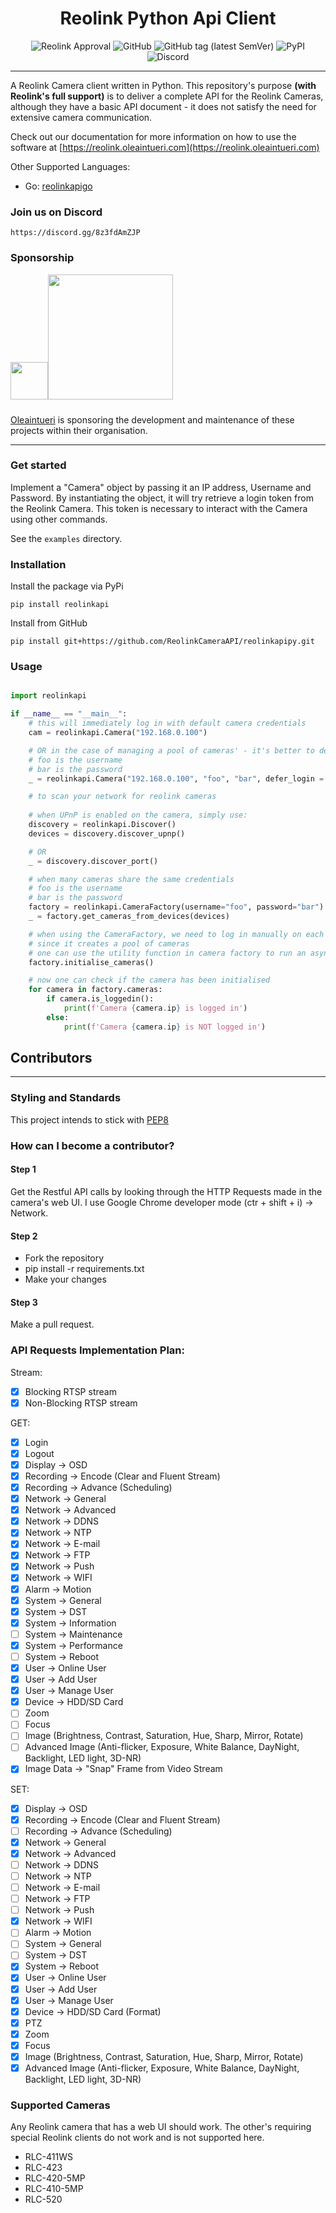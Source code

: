 <h1 align="center"> Reolink Python Api Client </h1>

<p align="center">
 <img alt="Reolink Approval" src="https://img.shields.io/badge/reolink-approved-blue?style=flat-square">
 <img alt="GitHub" src="https://img.shields.io/github/license/ReolinkCameraAPI/reolinkapipy?style=flat-square">
 <img alt="GitHub tag (latest SemVer)" src="https://img.shields.io/github/v/tag/ReolinkCameraAPI/reolinkapipy?style=flat-square">
 <img alt="PyPI" src="https://img.shields.io/pypi/v/reolinkapi?style=flat-square">
 <img alt="Discord" src="https://img.shields.io/discord/773257004911034389?style=flat-square">
</p>

---

A Reolink Camera client written in Python. This repository's purpose **(with Reolink's full support)** is to deliver a complete API for the Reolink Cameras,
although they have a basic API document - it does not satisfy the need for extensive camera communication.

Check out our documentation for more information on how to use the software at [https://reolink.oleaintueri.com](https://reolink.oleaintueri.com)


Other Supported Languages:
 - Go: [reolinkapigo](https://github.com/ReolinkCameraAPI/reolinkapigo)

### Join us on Discord

    https://discord.gg/8z3fdAmZJP
    

### Sponsorship

<a href="https://oleaintueri.com"><img src="https://oleaintueri.com/images/oliv.svg" width="60px"/><img width="200px" style="padding-bottom: 10px" src="https://oleaintueri.com/images/oleaintueri.svg"/></a>

[Oleaintueri](https://oleaintueri.com) is sponsoring the development and maintenance of these projects within their organisation.


---

### Get started

Implement a "Camera" object by passing it an IP address, Username and Password. By instantiating the object, it will try retrieve a login token from the Reolink Camera. This token is necessary to interact with the Camera using other commands.

See the `examples` directory.

### Installation

Install the package via PyPi

    pip install reolinkapi

Install from GitHub

    pip install git+https://github.com/ReolinkCameraAPI/reolinkapipy.git
    
### Usage

```python

import reolinkapi

if __name__ == "__main__":
    # this will immediately log in with default camera credentials
    cam = reolinkapi.Camera("192.168.0.100")

    # OR in the case of managing a pool of cameras' - it's better to defer login 
    # foo is the username
    # bar is the password
    _ = reolinkapi.Camera("192.168.0.100", "foo", "bar", defer_login = True)

    # to scan your network for reolink cameras
    
    # when UPnP is enabled on the camera, simply use:
    discovery = reolinkapi.Discover()
    devices = discovery.discover_upnp()

    # OR
    _ = discovery.discover_port()

    # when many cameras share the same credentials
    # foo is the username
    # bar is the password
    factory = reolinkapi.CameraFactory(username="foo", password="bar")
    _ = factory.get_cameras_from_devices(devices)

    # when using the CameraFactory, we need to log in manually on each camera
    # since it creates a pool of cameras
    # one can use the utility function in camera factory to run an asyncio task
    factory.initialise_cameras()

    # now one can check if the camera has been initialised
    for camera in factory.cameras:
        if camera.is_loggedin():
            print(f'Camera {camera.ip} is logged in')
        else:
            print(f'Camera {camera.ip} is NOT logged in')
```
## Contributors

---

### Styling and Standards

This project intends to stick with [PEP8](https://www.python.org/dev/peps/pep-0008/)

### How can I become a contributor?

#### Step 1

Get the Restful API calls by looking through the HTTP Requests made in the camera's web UI. I use Google Chrome developer mode (ctr + shift + i) -> Network.

#### Step 2

- Fork the repository
- pip install -r requirements.txt
- Make your changes

#### Step 3

Make a pull request.

### API Requests Implementation Plan:

Stream:
- [X] Blocking RTSP stream
- [X] Non-Blocking RTSP stream

GET:
- [X] Login
- [X] Logout
- [X] Display -> OSD
- [X] Recording -> Encode (Clear and Fluent Stream)
- [X] Recording -> Advance (Scheduling)
- [X] Network -> General
- [X] Network -> Advanced
- [X] Network -> DDNS
- [X] Network -> NTP
- [X] Network -> E-mail
- [X] Network -> FTP
- [X] Network -> Push
- [X] Network -> WIFI
- [X] Alarm -> Motion
- [X] System -> General
- [X] System -> DST
- [X] System -> Information
- [ ] System -> Maintenance
- [X] System -> Performance
- [ ] System -> Reboot
- [X] User -> Online User
- [X] User -> Add User
- [X] User -> Manage User
- [X] Device -> HDD/SD Card
- [ ] Zoom
- [ ] Focus
- [ ] Image (Brightness, Contrast, Saturation, Hue, Sharp, Mirror, Rotate)
- [ ] Advanced Image (Anti-flicker, Exposure, White Balance, DayNight, Backlight, LED light, 3D-NR)
- [X] Image Data -> "Snap" Frame from Video Stream

SET:
- [X] Display -> OSD
- [X] Recording -> Encode (Clear and Fluent Stream)
- [ ] Recording -> Advance (Scheduling)
- [X] Network -> General
- [X] Network -> Advanced
- [ ] Network -> DDNS
- [ ] Network -> NTP
- [ ] Network -> E-mail
- [ ] Network -> FTP
- [ ] Network -> Push
- [X] Network -> WIFI
- [ ] Alarm -> Motion
- [ ] System -> General
- [ ] System -> DST
- [X] System -> Reboot
- [X] User -> Online User
- [X] User -> Add User
- [X] User -> Manage User
- [X] Device -> HDD/SD Card (Format)
- [x] PTZ
- [x] Zoom
- [x] Focus
- [X] Image (Brightness, Contrast, Saturation, Hue, Sharp, Mirror, Rotate)
- [X] Advanced Image (Anti-flicker, Exposure, White Balance, DayNight, Backlight, LED light, 3D-NR)

### Supported Cameras

Any Reolink camera that has a web UI should work. The other's requiring special Reolink clients
do not work and is not supported here.

- RLC-411WS
- RLC-423
- RLC-420-5MP
- RLC-410-5MP
- RLC-520
